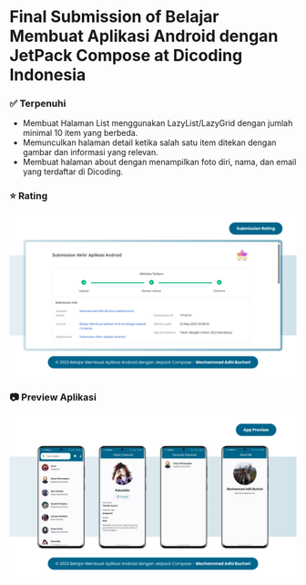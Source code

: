 # Final Submission of Belajar Membuat Aplikasi Android dengan JetPack Compose at Dicoding Indonesia

### ✅ Terpenuhi  
- Membuat Halaman List menggunakan LazyList/LazyGrid dengan jumlah minimal 10 item yang berbeda.
- Memunculkan halaman detail ketika salah satu item ditekan dengan gambar dan informasi yang relevan.
- Membuat halaman about dengan menampilkan foto diri, nama, dan email yang terdaftar di Dicoding.

### ⭐ Rating  
![Rating Final Submission of Belajar Membuat Aplikasi Android dengan JetPack Compose!](/FinalSubmission-BMAAJC-Rating.png "Rating")

### 📷 Preview Aplikasi
![Preview Aplikasi Final Submission of Belajar Membuat Aplikasi Android dengan JetPack Compose!](/PreviewAplikasi-BMAAJC.png "Preview Aplikasi")
